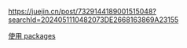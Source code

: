 
https://juejin.cn/post/7329144189001515048?searchId=2024051110482073DE2668163869A23155



[使用 packages](https://doc.flutterchina.club/using-packages/)